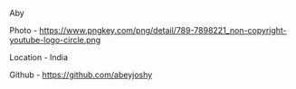 Aby

Photo - https://www.pngkey.com/png/detail/789-7898221_non-copyright-youtube-logo-circle.png

Location - India

Github - https://github.com/abeyjoshy
